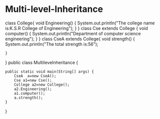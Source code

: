 # Multi-level-Inheritance
class College{
	void Engineering() {
		System.out.println("The college name is:K.S.R College of Engineering");
	}
}
class Cse extends College {
	void computer() {
		System.out.println("Department of computer science engineering");
	}
}
class CseA extends College{
	void strength() {
		System.out.println("The total strength is:56");

	}
}
public class Multilevelnheritance {

	public static void main(String[] args) {
		CseA  a=new CseA();
		Cse a1=new Cse();
		College a2=new College();
		a2.Engineering();
		a1.computer();
		a.strength();
	}
  }
